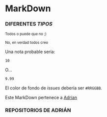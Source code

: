 # MarkDown

### **DIFERENTES _TIPOS_**
<sub>Todos o puede que no ;)</sub>

<sub>No, en verdad todos creo</sub>



Una nota probable sería:
```
10
```
O...
```
9.99
```

El color de fondo de _issues_ debería ser `#RRGGBB`.

Este MarkDown pertenece a [Adrían](https://github.com/agonzalezbesada)

### REPOSITORIOS DE ADRIÁN ###
